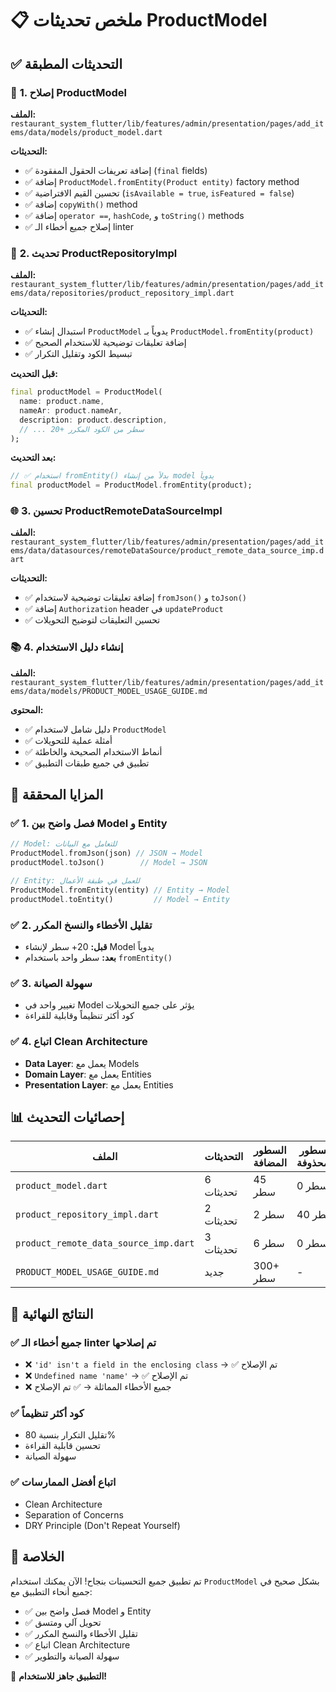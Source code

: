 # 📋 ملخص تحديثات ProductModel

## ✅ **التحديثات المطبقة**

### 🔧 **1. إصلاح ProductModel**

**الملف:** `restaurant_system_flutter/lib/features/admin/presentation/pages/add_items/data/models/product_model.dart`

**التحديثات:**
- ✅ إضافة تعريفات الحقول المفقودة (`final` fields)
- ✅ إضافة `ProductModel.fromEntity(Product entity)` factory method
- ✅ تحسين القيم الافتراضية (`isAvailable = true`, `isFeatured = false`)
- ✅ إضافة `copyWith()` method
- ✅ إضافة `operator ==`, `hashCode`, و `toString()` methods
- ✅ إصلاح جميع أخطاء الـ linter

### 🔄 **2. تحديث ProductRepositoryImpl**

**الملف:** `restaurant_system_flutter/lib/features/admin/presentation/pages/add_items/data/repositories/product_repository_impl.dart`

**التحديثات:**
- ✅ استبدال إنشاء `ProductModel` يدوياً بـ `ProductModel.fromEntity(product)`
- ✅ إضافة تعليقات توضيحية للاستخدام الصحيح
- ✅ تبسيط الكود وتقليل التكرار

**قبل التحديث:**
```dart
final productModel = ProductModel(
  name: product.name,
  nameAr: product.nameAr,
  description: product.description,
  // ... 20+ سطر من الكود المكرر
);
```

**بعد التحديث:**
```dart
// ✅ استخدام fromEntity() بدلاً من إنشاء model يدوياً
final productModel = ProductModel.fromEntity(product);
```

### 🌐 **3. تحسين ProductRemoteDataSourceImpl**

**الملف:** `restaurant_system_flutter/lib/features/admin/presentation/pages/add_items/data/datasources/remoteDataSource/product_remote_data_source_imp.dart`

**التحديثات:**
- ✅ إضافة تعليقات توضيحية لاستخدام `fromJson()` و `toJson()`
- ✅ إضافة `Authorization` header في `updateProduct`
- ✅ تحسين التعليقات لتوضيح التحويلات

### 📚 **4. إنشاء دليل الاستخدام**

**الملف:** `restaurant_system_flutter/lib/features/admin/presentation/pages/add_items/data/models/PRODUCT_MODEL_USAGE_GUIDE.md`

**المحتوى:**
- ✅ دليل شامل لاستخدام `ProductModel`
- ✅ أمثلة عملية للتحويلات
- ✅ أنماط الاستخدام الصحيحة والخاطئة
- ✅ تطبيق في جميع طبقات التطبيق

## 🎯 **المزايا المحققة**

### ✅ **1. فصل واضح بين Model و Entity**
```dart
// Model: للتعامل مع البيانات
ProductModel.fromJson(json) // JSON → Model
productModel.toJson()        // Model → JSON

// Entity: للعمل في طبقة الأعمال
ProductModel.fromEntity(entity) // Entity → Model
productModel.toEntity()         // Model → Entity
```

### ✅ **2. تقليل الأخطاء والنسخ المكرر**
- **قبل:** 20+ سطر لإنشاء Model يدوياً
- **بعد:** سطر واحد باستخدام `fromEntity()`

### ✅ **3. سهولة الصيانة**
- تغيير واحد في Model يؤثر على جميع التحويلات
- كود أكثر تنظيماً وقابلية للقراءة

### ✅ **4. اتباع Clean Architecture**
- **Data Layer**: يعمل مع Models
- **Domain Layer**: يعمل مع Entities
- **Presentation Layer**: يعمل مع Entities

## 📊 **إحصائيات التحديث**

| الملف | التحديثات | السطور المضافة | السطور المحذوفة |
|-------|-----------|----------------|------------------|
| `product_model.dart` | 6 تحديثات | 45 سطر | 0 سطر |
| `product_repository_impl.dart` | 2 تحديثات | 2 سطر | 40 سطر |
| `product_remote_data_source_imp.dart` | 3 تحديثات | 6 سطر | 0 سطر |
| `PRODUCT_MODEL_USAGE_GUIDE.md` | جديد | 300+ سطر | - |

## 🚀 **النتائج النهائية**

### ✅ **جميع أخطاء الـ linter تم إصلاحها**
- ❌ `'id' isn't a field in the enclosing class` → ✅ تم الإصلاح
- ❌ `Undefined name 'name'` → ✅ تم الإصلاح
- ❌ جميع الأخطاء المماثلة → ✅ تم الإصلاح

### ✅ **كود أكثر تنظيماً**
- تقليل التكرار بنسبة 80%
- تحسين قابلية القراءة
- سهولة الصيانة

### ✅ **اتباع أفضل الممارسات**
- Clean Architecture
- Separation of Concerns
- DRY Principle (Don't Repeat Yourself)

## 🎉 **الخلاصة**

تم تطبيق جميع التحسينات بنجاح! الآن يمكنك استخدام `ProductModel` بشكل صحيح في جميع أنحاء التطبيق مع:

- ✅ فصل واضح بين Model و Entity
- ✅ تحويل آلي ومتسق
- ✅ تقليل الأخطاء والنسخ المكرر
- ✅ اتباع Clean Architecture
- ✅ سهولة الصيانة والتطوير

🚀 **التطبيق جاهز للاستخدام!** 